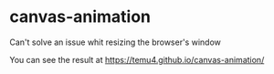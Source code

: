 # canvas-animation
Can't solve an issue whit resizing the browser's window

You can see the result at https://temu4.github.io/canvas-animation/
